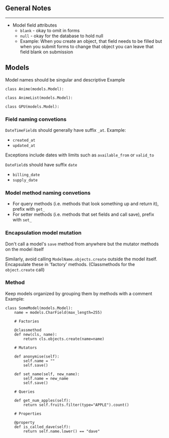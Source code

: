 ## General Notes
---
- Model field attributes
	- `blank` - okay to omit in forms
	- `null` - okay for the database to hold null
	- Example: When you create an object, that field needs to be filled but when you submit forms to change that object you can leave that field blank on submission
## Models
Model names should be singular and descriptive
Example
```
class Anime(models.Model):

class AnimeList(models.Model):

class GPU(models.Model):

```
### Field naming convetions
`DateTimeField`s should generally have suffix `_at`.
Example:
- `created_at`
- `updated_at`

Exceptions include dates with limits such as `available_from` or `valid_to`

`DateField`s should have suffix `date`
- `billing_date`
- `supply_date`

### Model method naming convetions
- For query methods (i.e. methods that look something up and return it), prefix with `get_`
- For setter methods (i.e. methods that set fields and call save), prefix with `set_`

### Encapsulation model mutation
Don't call a model's `save` method from anywhere but the mutator methods on the model itself

Similarly, avoid calling `ModelName.objects.create` outside the model itself. Encapsulate these in 'factory' methods. (Classmethods for the `object.create` call)

### Method 
Keep models organized by grouping them by methods with a comment
Example:
```
class SomeModel(models.Model):
    name = models.CharField(max_length=255)

    # Factories

    @classmethod
    def new(cls, name):
        return cls.objects.create(name=name)

    # Mutators

    def anonymise(self):
        self.name = ""
        self.save()

    def set_name(self, new_name):
        self.name = new_name
        self.save()

    # Queries

    def get_num_apples(self):
        return self.fruits.filter(type="APPLE").count()

    # Properties

    @property
    def is_called_dave(self):
        return self.name.lower() == "dave"
```
